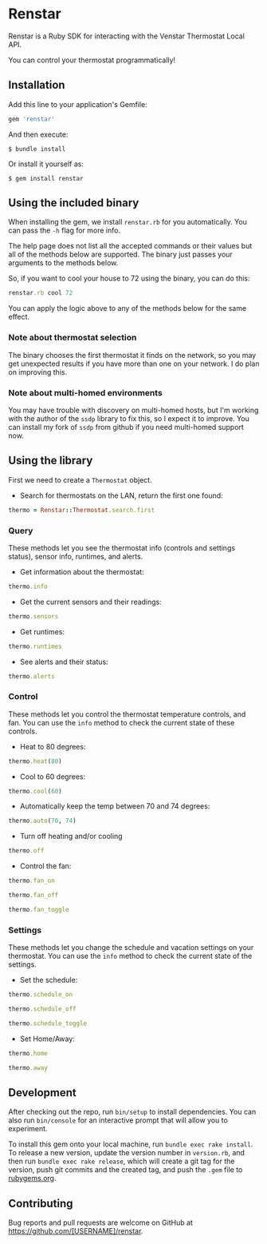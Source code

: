 # Renstar

Renstar is a Ruby SDK for interacting with the Venstar Thermostat Local API.

You can control your thermostat programmatically!

## Installation

Add this line to your application's Gemfile:

```ruby
gem 'renstar'
```

And then execute:

    $ bundle install

Or install it yourself as:

    $ gem install renstar

## Using the included binary

When installing the gem, we install `renstar.rb` for you automatically. You can
pass the `-h` flag for more info.

The help page does not list all the accepted commands or their values but all of
the methods below are supported. The binary just passes your arguments to the
methods below.

So, if you want to cool your house to 72 using the binary, you can do this:
```ruby
renstar.rb cool 72
```

You can apply the logic above to any of the methods below for the same effect.

### Note about thermostat selection
The binary chooses the first thermostat it finds on the network, so you may get
unexpected results if you have more than one on your network. I do plan on
improving this.

### Note about multi-homed environments
You may have trouble with discovery on multi-homed hosts, but I'm working with
the author of the `ssdp` library to fix this, so I expect it to improve. You can
install my fork of `ssdp` from github if you need multi-homed support now.

## Using the library

First we need to create a `Thermostat` object.

* Search for thermostats on the LAN, return the first one found:
```ruby
thermo = Renstar::Thermostat.search.first
```

### Query

These methods let you see the thermostat info (controls and settings status), sensor info, runtimes, and
alerts.

* Get information about the thermostat:
```ruby
thermo.info
```

* Get the current sensors and their readings:
```ruby
thermo.sensors
```

* Get runtimes:
```ruby
thermo.runtimes
```

* See alerts and their status:
```ruby
thermo.alerts
```

### Control

These methods let you control the thermostat temperature controls, and fan. You
can use the `info` method to check the current state of these controls.

* Heat to 80 degrees:
```ruby
thermo.heat(80)
```

* Cool to 60 degrees:
```ruby
thermo.cool(60)
```

* Automatically keep the temp between 70 and 74 degrees:
```ruby
thermo.auto(70, 74)
```

* Turn off heating and/or cooling
```ruby
thermo.off
```

* Control the fan:
```ruby
thermo.fan_on

thermo.fan_off

thermo.fan_toggle
```

### Settings

These methods let you change the schedule and vacation settings on your
thermostat. You can use the `info` method to check the current state of the
settings.

* Set the schedule:
```ruby
thermo.schedule_on

thermo.schedule_off

thermo.schedule_toggle
```

* Set Home/Away:
```ruby
thermo.home

thermo.away
```

## Development

After checking out the repo, run `bin/setup` to install dependencies. You can also run `bin/console` for an interactive prompt that will allow you to experiment.

To install this gem onto your local machine, run `bundle exec rake install`. To release a new version, update the version number in `version.rb`, and then run `bundle exec rake release`, which will create a git tag for the version, push git commits and the created tag, and push the `.gem` file to [rubygems.org](https://rubygems.org).

## Contributing

Bug reports and pull requests are welcome on GitHub at https://github.com/[USERNAME]/renstar.
